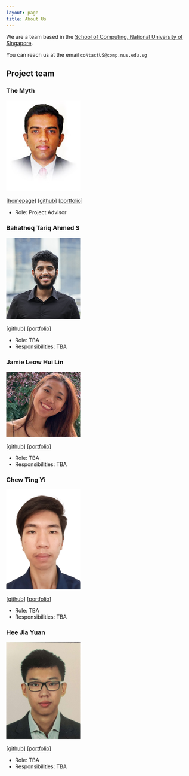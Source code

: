 ```yaml
---
layout: page
title: About Us
---
```


We are a team based in the [School of Computing, National University of Singapore](http://www.comp.nus.edu.sg).

You can reach us at the email `coNtactUS@comp.nus.edu.sg`

## Project team

### The Myth

<img src="images/damithc.png" width="200px">

[[homepage](http://www.comp.nus.edu.sg/~damithch)]
[[github](https://github.com/damithc)]
[[portfolio](team/damithc.md)]

* Role: Project Advisor

### Bahatheq Tariq Ahmed S

<img src="images/tariq-droid.png" width="200px">

[[github](http://github.com/Tariq-droid)]
[[portfolio](team/Tariq-droid.md)]

* Role: TBA
* Responsibilities: TBA

### Jamie Leow Hui Lin
<img src="images/jamieeeleow.png" width="200px">

[[github](http://github.com/jamieeeleow)] 
[[portfolio](team/jamieeeleow.md)]

* Role: TBA
* Responsibilities: TBA

### Chew Ting Yi

<img src="images/tingyic.png" width="200px">

[[github](http://github.com/tingyic)]
[[portfolio](team/tingyic.md)]

* Role: TBA
* Responsibilities: TBA

### Hee Jia Yuan

<img src="images/jayhee3.png" width="200px">

[[github](http://github.com/jayhee3)]
[[portfolio](team/jayhee3.md)]

* Role: TBA
* Responsibilities: TBA
